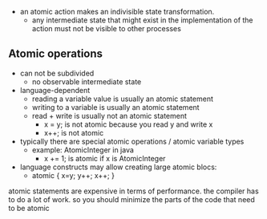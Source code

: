 - an atomic action makes an indivisible state transformation.
	- any intermediate state that might exist in the implementation of the action must not be visible to other processes


## Atomic operations
- can not be subdivided
	- no observable intermediate state
- language-dependent
	- reading a variable value is usually an atomic statement
	- writing to a variable is usually an atomic statement
	- read + write is usually not an atomic statement
		- x = y; is not atomic because you read y and write x
		- x++; is not atomic
- typically there are special atomic operations / atomic variable types
	- example: AtomicInteger in java
		- x += 1; is atomic if x is AtomicInteger
- language constructs may allow creating large atomic blocs:
	- atomic { x=y; y++; x++; }


atomic statements are expensive in terms of performance. the compiler has to do a lot of work.
so you should minimize the parts of the code that need to be atomic
